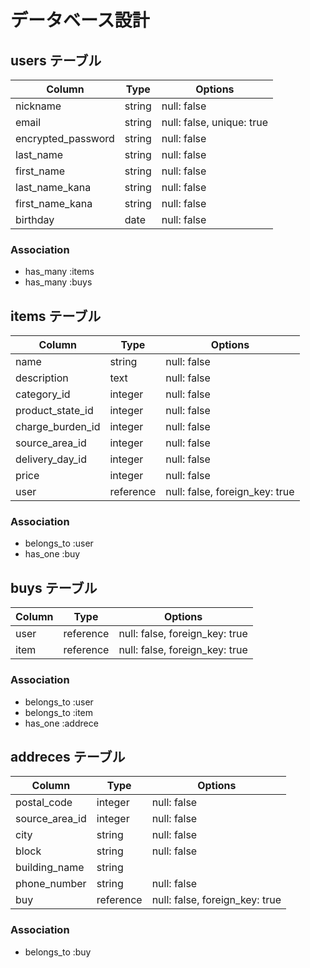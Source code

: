 # データベース設計

## users テーブル
| Column             | Type    | Options                   |
| ------------------ | ------- | ------------------------- |
| nickname           | string  | null: false               |
| email              | string  | null: false, unique: true |
| encrypted_password | string  | null: false               |
| last_name          | string  | null: false               |
| first_name         | string  | null: false               |
| last_name_kana     | string  | null: false               |
| first_name_kana    | string  | null: false               |
| birthday           | date    | null: false               |

### Association
- has_many :items
- has_many :buys

## items テーブル
| Column           | Type      | Options                        |
| ---------------- | --------- | ------------------------------ |
| name             | string    | null: false                    |
| description      | text      | null: false                    |
| category_id      | integer   | null: false                    |
| product_state_id | integer   | null: false                    |
| charge_burden_id | integer   | null: false                    |
| source_area_id   | integer   | null: false                    |
| delivery_day_id  | integer   | null: false                    |
| price            | integer   | null: false                    |
| user             | reference | null: false, foreign_key: true |

### Association
- belongs_to :user
- has_one :buy

## buys テーブル
| Column | Type      | Options                        |
| ------ | --------- | ------------------------------ |
| user   | reference | null: false, foreign_key: true |
| item   | reference | null: false, foreign_key: true |

### Association
- belongs_to :user
- belongs_to :item
- has_one :addrece

## addreces テーブル
| Column          | Type      | Options                        |
| --------------- | --------- | ------------------------------ |
| postal_code     | integer   | null: false                    |
| source_area_id  | integer   | null: false                    |
| city            | string    | null: false                    |
| block           | string    | null: false                    |
| building_name   | string    |                                |
| phone_number    | string    | null: false                    |
| buy             | reference | null: false, foreign_key: true |

### Association
- belongs_to :buy
